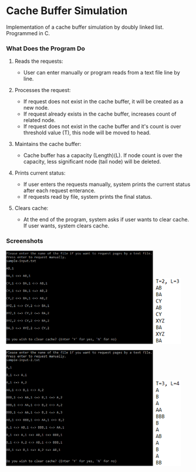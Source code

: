 # Cache Buffer Simulation

Implementation of a cache buffer simulation by doubly linked list. Programmed in C.

### What Does the Program Do

  1. Reads the requests:
      * User can enter manually or program reads from a text file line by line.

  2. Processes the request:
      * If request does not exist in the cache buffer, it will be created as a new node.
      * If request already exists in the cache buffer, increases count of related node.
      * If request does not exist in the cache buffer and it's count is over threshold value (T), this node will be moved to head.    

  3. Maintains the cache buffer:
      * Cache buffer has a capacity (Length)(L). If node count is over the capacity, less significant node (tail node) will be deleted.
      
  4. Prints current status:
      * If user enters the requests manually, system prints the current status after each request enterance.
      * If requests read by file, system prints the final status.
      
  5. Clears cache:
      * At the end of the program, system asks if user wants to clear cache. If user wants, system clears cache.
      
### Screenshots
<img src="images/1.png" width = "400"/> <img src="images/2.png"/>

<img src="images/3.png" width = "400"/> <img src="images/4.png"/>
